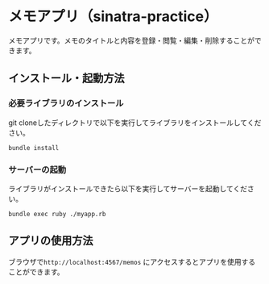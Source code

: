 # メモアプリ（sinatra-practice）
メモアプリです。メモのタイトルと内容を登録・閲覧・編集・削除することができます。

## インストール・起動方法
### 必要ライブラリのインストール
git cloneしたディレクトリで以下を実行してライブラリをインストールしてください。
```
bundle install
```
### サーバーの起動
ライブラリがインストールできたら以下を実行してサーバーを起動してください。
```
bundle exec ruby ./myapp.rb
```
## アプリの使用方法
ブラウザで`http://localhost:4567/memos` にアクセスするとアプリを使用することができます。
